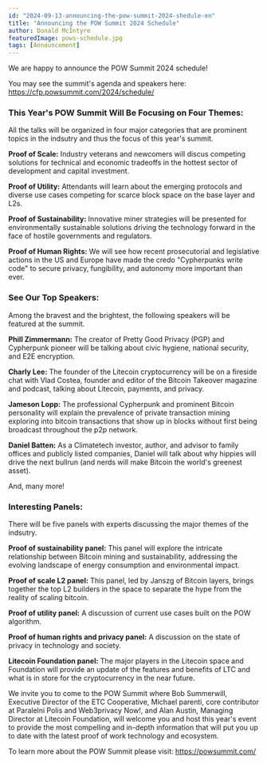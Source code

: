 ```yaml
---
id: "2024-09-13-announcing-the-pow-summit-2024-shedule-en"
title: "Announcing the POW Summit 2024 Schedule"
author: Donald McIntyre
featuredImage: pows-schedule.jpg
tags: [Announcement]
---
```


We are happy to announce the POW Summit 2024 schedule!

You may see the summit's agenda and speakers here: https://cfp.powsummit.com/2024/schedule/

### This Year's POW Summit Will Be Focusing on Four Themes:

All the talks will be organized in four major categories that are prominent topics in the indsutry and thus the focus of this year's summit.

**Proof of Scale:** Industry veterans and newcomers will discus competing solutions for technical and economic tradeoffs in the hottest sector of development and capital investment.

**Proof of Utility:** Attendants will learn about the emerging protocols and diverse use cases competing for scarce block space on the base layer and L2s.

**Proof of Sustainability:** Innovative miner strategies will be presented for environmentally sustainable solutions driving the technology forward in the face of hostile governments and regulators.

**Proof of Human Rights:** We will see how recent prosecutorial and legislative actions in the US and Europe have made the credo "Cypherpunks write code" to secure privacy, fungibility, and autonomy more important than ever.

### See Our Top Speakers:

Among the bravest and the brightest, the following speakers will be featured at the summit.

**Phill Zimmermann:** The creator of Pretty Good Privacy (PGP) and Cypherpunk pioneer will be talking about civic hygiene, national security, and E2E encryption.

**Charly Lee:** The founder of the Litecoin cryptocurrency will be on a fireside chat with Vlad Costea, founder and editor of the Bitcoin Takeover magazine and podcast, talking about Litecoin, payments, and privacy.

**Jameson Lopp:** The professional Cypherpunk and prominent Bitcoin personality will explain the prevalence of private transaction mining exploring into bitcoin transactions that show up in blocks without first being broadcast throughout the p2p network.

**Daniel Batten:** As a Climatetech investor, author, and advisor to family offices and publicly listed companies, Daniel will talk about why hippies will drive the next bullrun (and nerds will make Bitcoin the world's greenest asset).

And, many more!

### Interesting Panels:

There will be five panels with experts discussing the major themes of the indsutry.

**Proof of sustainability panel:** This panel will explore the intricate relationship between Bitcoin mining and sustainability, addressing the evolving landscape of energy consumption and environmental impact.

**Proof of scale L2 panel:** This panel, led by Janszg of Bitcoin layers, brings together the top L2 builders in the space to separate the hype from the reality of scaling bitcoin.

**Proof of utility panel:** A discussion of current use cases built on the POW algorithm.

**Proof of human rights and privacy panel:** A discussion on the state of privacy in technology and society.

**Litecoin Foundation panel:** The major players in the Litecoin space and Foundation will provide an update of the features and benefits of LTC and what is in store for the cryptocurrency in the near future.

We invite you to come to the POW Summit where Bob Summerwill, Executive Director of the ETC Cooperative, Michael parenti, core contributor at Paralelni Polis and Web3privacy Now!, and Alan Austin, Managing Director at Litecoin Foundation, will welcome you and host this year's event to provide the most compelling and in-depth information that will put you up to date with the latest proof of work technology and ecosystem.

To learn more about the POW Summit please visit: https://powsummit.com/
